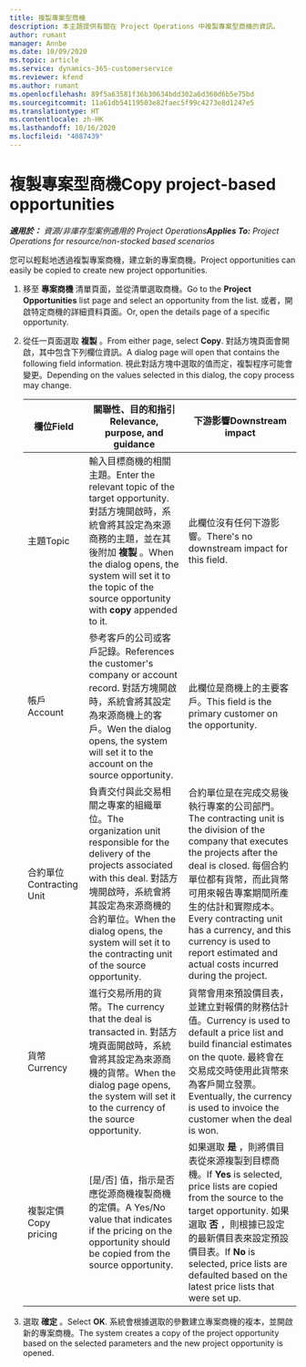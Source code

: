 ```yaml
---
title: 複製專案型商機
description: 本主題提供有關在 Project Operations 中複製專案型商機的資訊。
author: rumant
manager: Annbe
ms.date: 10/09/2020
ms.topic: article
ms.service: dynamics-365-customerservice
ms.reviewer: kfend
ms.author: rumant
ms.openlocfilehash: 89f5a63581f36b30634bdd302a6d360d6b5e75bd
ms.sourcegitcommit: 11a61db54119503e82faec5f99c4273e8d1247e5
ms.translationtype: HT
ms.contentlocale: zh-HK
ms.lasthandoff: 10/16/2020
ms.locfileid: "4087439"
---
```

# <a name="copy-project-based-opportunities"></a><span data-ttu-id="3e953-103">複製專案型商機</span><span class="sxs-lookup"><span data-stu-id="3e953-103">Copy project-based opportunities</span></span>

<span data-ttu-id="3e953-104">_**適用於：** 資源/非庫存型案例適用的 Project Operations_</span><span class="sxs-lookup"><span data-stu-id="3e953-104">_**Applies To:** Project Operations for resource/non-stocked based scenarios_</span></span>


<span data-ttu-id="3e953-105">您可以輕鬆地透過複製專案商機，建立新的專案商機。</span><span class="sxs-lookup"><span data-stu-id="3e953-105">Project opportunities can easily be copied to create new project opportunities.</span></span> 

1. <span data-ttu-id="3e953-106">移至 **專案商機** 清單頁面，並從清單選取商機。</span><span class="sxs-lookup"><span data-stu-id="3e953-106">Go to the **Project Opportunities** list page and select an opportunity from the list.</span></span> <span data-ttu-id="3e953-107">或者，開啟特定商機的詳細資料頁面。</span><span class="sxs-lookup"><span data-stu-id="3e953-107">Or, open the details page of a specific opportunity.</span></span> 
2. <span data-ttu-id="3e953-108">從任一頁面選取 **複製** 。</span><span class="sxs-lookup"><span data-stu-id="3e953-108">From either page, select **Copy**.</span></span> <span data-ttu-id="3e953-109">對話方塊頁面會開啟，其中包含下列欄位資訊。</span><span class="sxs-lookup"><span data-stu-id="3e953-109">A dialog page will open that contains the following field information.</span></span> <span data-ttu-id="3e953-110">視此對話方塊中選取的值而定，複製程序可能會變更。</span><span class="sxs-lookup"><span data-stu-id="3e953-110">Depending on the values selected in this dialog, the copy process may change.</span></span>

    | <span data-ttu-id="3e953-111">**欄位**</span><span class="sxs-lookup"><span data-stu-id="3e953-111">**Field**</span></span> | <span data-ttu-id="3e953-112">**關聯性、目的和指引**</span><span class="sxs-lookup"><span data-stu-id="3e953-112">**Relevance, purpose, and guidance**</span></span> | <span data-ttu-id="3e953-113">**下游影響**</span><span class="sxs-lookup"><span data-stu-id="3e953-113">**Downstream impact**</span></span> |
    | --- | --- | --- |
    | <span data-ttu-id="3e953-114">主題</span><span class="sxs-lookup"><span data-stu-id="3e953-114">Topic</span></span> | <span data-ttu-id="3e953-115">輸入目標商機的相關主題。</span><span class="sxs-lookup"><span data-stu-id="3e953-115">Enter the relevant topic of the target opportunity.</span></span> <span data-ttu-id="3e953-116">對話方塊開啟時，系統會將其設定為來源商務的主題，並在其後附加 **複製** 。</span><span class="sxs-lookup"><span data-stu-id="3e953-116">When the dialog opens, the system will set it to the topic of the source opportunity with **copy** appended to it.</span></span> | <span data-ttu-id="3e953-117">此欄位沒有任何下游影響。</span><span class="sxs-lookup"><span data-stu-id="3e953-117">There's no downstream impact for this field.</span></span> |
    | <span data-ttu-id="3e953-118">帳戶</span><span class="sxs-lookup"><span data-stu-id="3e953-118">Account</span></span> | <span data-ttu-id="3e953-119">參考客戶的公司或客戶記錄。</span><span class="sxs-lookup"><span data-stu-id="3e953-119">References the customer's company or account record.</span></span> <span data-ttu-id="3e953-120">對話方塊開啟時，系統會將其設定為來源商機上的客戶。</span><span class="sxs-lookup"><span data-stu-id="3e953-120">Wen the dialog opens, the system will set it to the account on the source opportunity.</span></span> | <span data-ttu-id="3e953-121">此欄位是商機上的主要客戶。</span><span class="sxs-lookup"><span data-stu-id="3e953-121">This field is the primary customer on the opportunity.</span></span> |
    | <span data-ttu-id="3e953-122">合約單位</span><span class="sxs-lookup"><span data-stu-id="3e953-122">Contracting Unit</span></span> | <span data-ttu-id="3e953-123">負責交付與此交易相關之專案的組織單位。</span><span class="sxs-lookup"><span data-stu-id="3e953-123">The organization unit responsible for the delivery of the projects associated with this deal.</span></span> <span data-ttu-id="3e953-124">對話方塊開啟時，系統會將其設定為來源商機的合約單位。</span><span class="sxs-lookup"><span data-stu-id="3e953-124">When the dialog opens, the system will set it to the contracting unit of the source opportunity.</span></span> | <span data-ttu-id="3e953-125">合約單位是在完成交易後執行專案的公司部門。</span><span class="sxs-lookup"><span data-stu-id="3e953-125">The contracting unit is the division of the company that executes the projects after the deal is closed.</span></span> <span data-ttu-id="3e953-126">每個合約單位都有貨幣，而此貨幣可用來報告專案期間所產生的估計和實際成本。</span><span class="sxs-lookup"><span data-stu-id="3e953-126">Every contracting unit has a currency, and this currency is used to report estimated and actual costs incurred during the project.</span></span> |
    | <span data-ttu-id="3e953-127">貨幣</span><span class="sxs-lookup"><span data-stu-id="3e953-127">Currency</span></span> | <span data-ttu-id="3e953-128">進行交易所用的貨幣。</span><span class="sxs-lookup"><span data-stu-id="3e953-128">The currency that the deal is transacted in.</span></span> <span data-ttu-id="3e953-129">對話方塊頁面開啟時，系統會將其設定為來源商機的貨幣。</span><span class="sxs-lookup"><span data-stu-id="3e953-129">When the dialog page opens, the system will set it to the currency of the source opportunity.</span></span> | <span data-ttu-id="3e953-130">貨幣會用來預設價目表，並建立對報價的財務估計值。</span><span class="sxs-lookup"><span data-stu-id="3e953-130">Currency is used to default a price list and build financial estimates on the quote.</span></span> <span data-ttu-id="3e953-131">最終會在交易成交時使用此貨幣來為客戶開立發票。</span><span class="sxs-lookup"><span data-stu-id="3e953-131">Eventually, the currency is used to invoice the customer when the deal is won.</span></span> |
    | <span data-ttu-id="3e953-132">複製定價</span><span class="sxs-lookup"><span data-stu-id="3e953-132">Copy pricing</span></span> | <span data-ttu-id="3e953-133">[是/否] 值，指示是否應從源商機複製商機的定價。</span><span class="sxs-lookup"><span data-stu-id="3e953-133">A Yes/No value that indicates if the pricing on the opportunity should be copied from the source opportunity.</span></span> | <span data-ttu-id="3e953-134">如果選取 **是** ，則將價目表從來源複製到目標商機。</span><span class="sxs-lookup"><span data-stu-id="3e953-134">If **Yes** is selected, price lists are copied from the source to the target opportunity.</span></span> <span data-ttu-id="3e953-135">如果選取 **否** ，則根據已設定的最新價目表來設定預設價目表。</span><span class="sxs-lookup"><span data-stu-id="3e953-135">If **No** is selected, price lists are defaulted based on the latest price lists that were set up.</span></span> |

3. <span data-ttu-id="3e953-136">選取 **確定** 。</span><span class="sxs-lookup"><span data-stu-id="3e953-136">Select **OK**.</span></span> <span data-ttu-id="3e953-137">系統會根據選取的參數建立專案商機的複本，並開啟新的專案商機。</span><span class="sxs-lookup"><span data-stu-id="3e953-137">The system creates a copy of the project opportunity based on the selected parameters and the new project opportunity is opened.</span></span>
